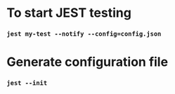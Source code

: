 # To start JEST testing

### `jest my-test --notify --config=config.json`

# Generate configuration file

### `jest --init`